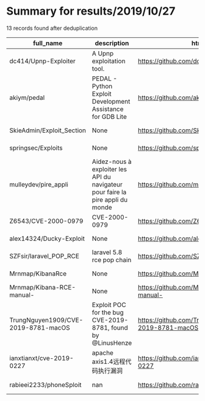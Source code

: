 
# Summary for results/2019/10/27
    
13 records found after deduplication

| full_name | description | html_url | matched_list | matched_count | pushed_at | size | stargazers_count | language | forks_count |
|-------------------------------------|--------------------------------------------------------------------------------|--------------------------------------------------------|---------------------------------|-----------------|---------------------------|--------|--------------------|------------|---------------|
| dc414/Upnp-Exploiter | A Upnp exploitation tool. | https://github.com/dc414/Upnp-Exploiter | ['exploit'] | 1 | 2019-10-27 12:40:53+00:00 | 116 | 98 | Python | 50 |
| akiym/pedal | PEDAL - Python Exploit Development Assistance for GDB Lite | https://github.com/akiym/pedal | ['exploit'] | 1 | 2019-10-27 19:33:31+00:00 | 264 | 33 | Python | 10 |
| SkieAdmin/Exploit_Section | None | https://github.com/SkieAdmin/Exploit_Section | ['exploit'] | 1 | 2019-10-27 00:35:02+00:00 | 18321 | 0 | | 0 |
| springsec/Exploits | None | https://github.com/springsec/Exploits | ['exploit'] | 1 | 2019-10-27 21:49:28+00:00 | 15 | 0 | HTML | 0 |
| mulleydev/pire_appli | Aidez-nous à exploiter les API du navigateur pour faire la pire appli du monde | https://github.com/mulleydev/pire_appli | ['exploit'] | 1 | 2019-10-27 17:15:40+00:00 | 305 | 0 | JavaScript | 0 |
| Z6543/CVE-2000-0979 | CVE-2000-0979 | https://github.com/Z6543/CVE-2000-0979 | ['cve-2'] | 1 | 2019-10-27 07:57:38+00:00 | 1504 | 4 | Ruby | 2 |
| alex14324/Ducky-Exploit | None | https://github.com/alex14324/Ducky-Exploit | ['exploit'] | 1 | 2019-10-27 03:10:59+00:00 | 164 | 0 | Python | 1 |
| SZFsir/laravel_POP_RCE | laravel 5.8 rce pop chain | https://github.com/SZFsir/laravel_POP_RCE | ['rce'] | 1 | 2019-10-27 04:39:21+00:00 | 2 | 25 | PHP | 3 |
| Mrnmap/KibanaRce | None | https://github.com/Mrnmap/KibanaRce | ['rce'] | 1 | 2019-10-27 06:48:19+00:00 | 33 | 1 | Python | 1 |
| Mrnmap/Kibana-RCE-manual- | None | https://github.com/Mrnmap/Kibana-RCE-manual- | ['rce'] | 1 | 2019-10-27 06:56:59+00:00 | 0 | 0 | | 0 |
| TrungNguyen1909/CVE-2019-8781-macOS | Exploit POC for the bug CVE-2019-8781, found by @LinusHenze | https://github.com/TrungNguyen1909/CVE-2019-8781-macOS | ['cve poc', 'cve-2', 'exploit'] | 3 | 2019-10-27 10:30:29+00:00 | 3 | 1 | C | 2 |
| ianxtianxt/cve-2019-0227 | apache axis1.4远程代码执行漏洞 | https://github.com/ianxtianxt/cve-2019-0227 | ['cve-2'] | 1 | 2019-10-27 14:51:21+00:00 | 5 | 1 | Python | 3 |
| rabieei2233/phoneSploit | nan | https://github.com/rabieei2233/phoneSploit | ['sploit'] | 1 | 2019-10-27 23:56:13+00:00 | 15 | 0 | nan | 0 |
